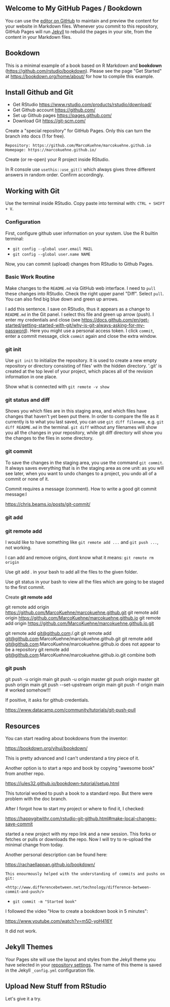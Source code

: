
## Welcome to My GitHub Pages / Bookdown

You can use the [editor on GitHub](https://github.com/MarcoKuehne/marcokuehne.github.io/edit/main/README.md) to maintain and preview the content for your website in Markdown files. Whenever you commit to this repository, GitHub Pages will run [Jekyll](https://jekyllrb.com/) to rebuild the pages in your site, from the content in your Markdown files.

## Bookdown

This is a minimal example of a book based on R Markdown and **bookdown** (https://github.com/rstudio/bookdown). Please see the page "Get Started" at https://bookdown.org/home/about/ for how to compile this example.

## Install Github and Git

- Get RStudio <https://www.rstudio.com/products/rstudio/download/>
- Get Github account <https://github.com/>
- Set up Github pages <https://pages.github.com/>
- Download Git <https://git-scm.com/>

Create a "special repository" for GitHub Pages. Only this can turn the branch into docs (1 for free).

    Repository: https://github.com/MarcoKuehne/marcokuehne.github.io
    Homepage: https://marcokuehne.github.io/

Create (or re-open) your R project inside RStudio. 

In R console use `usethis::use_git()` which always gives three different answers in random order. Confirm accordingly.

## Working with Git

Use the terminal inside RStudio. Copy paste into terminal with: `CTRL + SHIFT + V`.

### Configuration 

First, configure github user information on your system. Use the R builtin terminal:

- `git config --global user.email MAIL`
- `git config --global user.name NAME`

Now, you can commit (upload) changes from RStudio to Github Pages.

### Basic Work Routine

Make changes to the `README.md` via GitHub web interface. I need to `pull` these changes into RStudio. Check the right upper panel "Diff". Select `pull`. You can also find big blue down and green up arrows. 

I add this sentence. I save on RStudio, thus it appears as a change to `README.md` in the Git panel. I select this file and green up arrow (push). I enter my credentials and close (see <https://docs.github.com/en/get-started/getting-started-with-git/why-is-git-always-asking-for-my-password>). Here you might use a personal access token. I click `commit`, enter a commit message, click `commit` again and close the extra window. 

### git init

Use `git init` to initialize the repository. It is used to create a new empty repository or directory consisting of files' with the hidden directory. '.git' is created at the top level of your project, which places all of the revision information in one place.

Show what is connected with `git remote -v show`

### git status and diff

Shows you which files are in this staging area, and which files have changes that haven't yet been put there. In order to compare the file as it currently is to what you last saved, you can use `git diff filename`, e.g. `git diff README.md` in the terminal. `git diff` without any filenames will show you all the changes in your repository, while git diff directory will show you the changes to the files in some directory.

### git commit 

To save the changes in the staging area, you use the command `git commit`. It always saves everything that is in the staging area as one unit: as you will see later, when you want to undo changes to a project, you undo all of a commit or none of it.

Commit requires a message (comment). How to write a good git commit message:l

<https://chris.beams.io/posts/git-commit/>

### git add



### git remote add

I would like to have something like `git remote add ...` and `git push ...`, not working.

I can add and remove origins, dont know what it means: `git remote rm origin`

Use git add . in your bash to add all the files to the given folder.

Use git status in your bash to view all the files which are going to be staged to the first commit.

Create **git remote add**

git remote add origin https://github.com/MarcoKuehne/marcokuehne.github.git 
git remote add origin https://github.com/MarcoKuehne/marcokuehne.github.io
git remote add origin https://github.com/MarcoKuehne/marcokuehne.github.io.git

git remote add git@github.com:<username>/<repository-name>.git
git remote add git@github.com:MarcoKuehne/marcokuehne.github.git
git remote add git@github.com:MarcoKuehne/marcokuehne.github.io does not appear to be a repository 
git remote add git@github.com:MarcoKuehne/marcokuehne.github.io.git combine both 

### git push 

git push -u origin main
git push -u origin master
git push origin master
git push origin main 
git push --set-upstream origin main
git push -f origin main # worked somehow!!!

If positive, it asks for github credentials. 

<https://www.datacamp.com/community/tutorials/git-push-pull>



## Resources

You can start reading about bookdowns from the inventor:

<https://bookdown.org/yihui/bookdown/>

This is pretty advanced and I can't understand a tiny piece of it. 

Another option is to start a repo and book by copying "awesome book" from another repo.

<https://jules32.github.io/bookdown-tutorial/setup.html>

This tutorial worked to push a book to a standard repo. But there were problem with the doc branch.

After I forgot how to start my project or where to find it, I checked:

<https://happygitwithr.com/rstudio-git-github.html#make-local-changes-save-commit>

started a new project with my repo link and a new session. This forks or fetches or pulls or downloads the repo. Now I will try to re-upload the minimal change from today. 

Another personal description can be found here:

<https://rachaellappan.github.io/bookdown/>

    This enourmously helped with the understanding of commits and pushs on git:
    
    <http://www.differencebetween.net/technology/difference-between-commit-and-push/>

- `git commit -m "Started book"`

I followed the video "How to create a bookdown book in 5 minutes":

<https://www.youtube.com/watch?v=m5D-yoH416Y>

It did not work.

## Jekyll Themes

Your Pages site will use the layout and styles from the Jekyll theme you have selected in your [repository settings](https://github.com/MarcoKuehne/marcokuehne.github.io/settings/pages). The name of this theme is saved in the Jekyll `_config.yml` configuration file.

## Upload New Stuff from RStudio 

Let's give it a try. 




